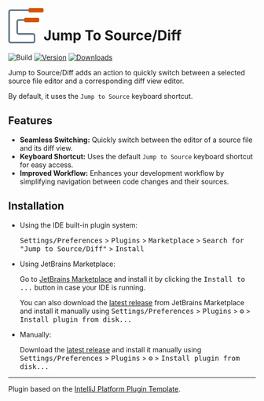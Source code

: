 <img src="src/main/resources/META-INF/pluginIcon.svg" width="72" height="72" alt="icon" align="left"/>

# Jump To Source/Diff

![Build](https://github.com/snaphat/jumpToSourceDiff/workflows/Build/badge.svg)
[![Version](https://img.shields.io/jetbrains/plugin/v/24929-jump-to-source-diff.svg)](https://plugins.jetbrains.com/plugin/24929-jump-to-source-diff)
[![Downloads](https://img.shields.io/jetbrains/plugin/d/24929-jump-to-source-diff.svg)](https://plugins.jetbrains.com/plugin/24929-jump-to-source-diff)

<!-- Plugin description -->
Jump to Source/Diff adds an action to quickly switch between a selected source file editor and a corresponding diff view editor.

By default, it uses the `Jump to Source` keyboard shortcut.

## Features

- **Seamless Switching:** Quickly switch between the editor of a source file and its diff view.
- **Keyboard Shortcut:** Uses the default `Jump to Source` keyboard shortcut for easy access.
- **Improved Workflow:** Enhances your development workflow by simplifying navigation between code changes and their sources.
<!-- Plugin description end -->

## Installation

- Using the IDE built-in plugin system:
  
  <kbd>Settings/Preferences</kbd> > <kbd>Plugins</kbd> > <kbd>Marketplace</kbd> > <kbd>Search for "Jump to Source/Diff"</kbd> >
  <kbd>Install</kbd>
  
- Using JetBrains Marketplace:

  Go to [JetBrains Marketplace](https://plugins.jetbrains.com/plugin/24929-jump-to-source-diff) and install it by clicking the <kbd>Install to ...</kbd> button in case your IDE is running.

  You can also download the [latest release](https://plugins.jetbrains.com/plugin/24929-jump-to-source-diff/versions) from JetBrains Marketplace and install it manually using
  <kbd>Settings/Preferences</kbd> > <kbd>Plugins</kbd> > <kbd>⚙️</kbd> > <kbd>Install plugin from disk...</kbd>

- Manually:

  Download the [latest release](https://github.com/snaphat/jumpToSourceDiff/releases/latest) and install it manually using
  <kbd>Settings/Preferences</kbd> > <kbd>Plugins</kbd> > <kbd>⚙️</kbd> > <kbd>Install plugin from disk...</kbd>


---
Plugin based on the [IntelliJ Platform Plugin Template][template].

[template]: https://github.com/JetBrains/intellij-platform-plugin-template
[docs:plugin-description]: https://plugins.jetbrains.com/docs/intellij/plugin-user-experience.html#plugin-description-and-presentation
